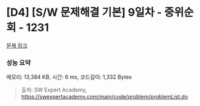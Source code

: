 # [D4] [S/W 문제해결 기본] 9일차 - 중위순회 - 1231 

[문제 링크](https://swexpertacademy.com/main/code/problem/problemDetail.do?contestProbId=AV140YnqAIECFAYD) 

### 성능 요약

메모리: 13,384 KB, 시간: 6 ms, 코드길이: 1,332 Bytes



> 출처: SW Expert Academy, https://swexpertacademy.com/main/code/problem/problemList.do